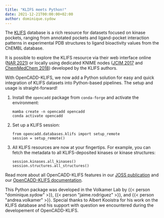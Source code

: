 ```yaml
---
title: "KLIFS meets Python!"
date: 2021-12-21T00:00:00+02:00
author: dominique.sydow
---
```


The [KLIFS](https://klifs.net/) database is a rich resource for datasets focused on kinase pockets, ranging from 
annotated pockets and ligand-pocket interaction patterns in experimental PDB structures 
to ligand bioactivity values from the ChEMBL database.

It is possible to explore the KLIFS resource via their web interface online ([NAR 2021](https://doi.org/10.1093/nar/gkaa895)) or locally using dedicated KNIME nodes ([JCIM 2017](https://pubs.acs.org/doi/10.1021/acs.jcim.6b00686) and [ChemMedChem 2018](https://chemistry-europe.onlinelibrary.wiley.com/doi/10.1002/cmdc.201700754)) developed by the KLIFS authors.

With OpenCADD-KLIFS, we now add a Python solution for easy and quick integration of KLIFS datasets
into Python-based pipelines. The setup and usage is straight-forward!

1. Install the ``opencadd`` package from ``conda-forge`` and activate the environment:
    ```
    mamba create -n opencadd opencadd
    conda activate opencadd
    ```
2. Set up a KLIFS session:
    ```
    from opencadd.databases.klifs import setup_remote
    session = setup_remote()
    ```
3. All KLIFS resources are now at your fingertips. For example, you can fetch the metadata to all KLIFS-deposited kinases or kinase structures:
    ```
    session.kinases.all_kinases()
    session.structures.all_structures()
    ```

Read more about all OpenCADD-KLIFS features in our [JOSS publication]() and our [OpenCADD-KLIFS documentation](https://opencadd.readthedocs.io/en/latest/databases_klifs.html).

This Python package was developed in the Volkamer Lab by {{< person "dominique.sydow" >}}, {{< person "jaime.rodriguez" >}}, and {{< person "andrea.volkamer" >}}. Special thanks to Albert Kooistra for his work on the KLIFS database and his support with question we encountered during the developement of OpenCADD-KLIFS.